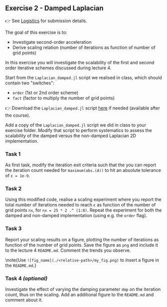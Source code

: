 <!--This file was generated, do not modify it.-->
## Exercise 2 - **Damped Laplacian**

👉 See [Logistics](/logistics/#submission) for submission details.

The goal of this exercise is to:
- Investigate second-order acceleration
- Derive scaling relation (number of iterations as function of number of grid points)

In this exercise you will investigate the scalability of the first and second order iterative schemes discussed during lecture 4.

Start from the `Laplacian_damped.jl` script we realised in class, which should contain two "switches":
- `order` (1st or 2nd order scheme)
- `fact` (factor to multiply the number of grid points)

👉 Download the `Laplacian_damped.jl` script [here](https://github.com/eth-vaw-glaciology/course-101-0250-00/blob/main/scripts/) if needed (available after the course).

Add a copy of the `Laplacian_damped.jl` script we did in class to your exercise folder. Modify that script to perform systematics to assess the scalability of the damped versus the non-damped Laplacian 2D implementation.

### Task 1
As first task, modify the iteration exit criteria such that the you can report the iteration count needed for `maximum(abs.(A))` to hit an absolute tolerance of `ε = 1e-9`.

### Task 2
Using this modified code, realise a scaling experiment where you report the total number of iterations needed to reach `ε` as function of the number of grid points `nx`, for `nx = 25 * 2 .^ (1:8)`. Repeat the experiment for both the damped and non-damped implementation (using e.g. the `order` flag).

### Task 3
Report your scaling results on a figure, plotting the number of iterations as function of the number of grid points. Save the figure as `png` and include it to the lecture 4 `README.md`. Comment the trends you observe.

\note{Use `![fig_name](./<relative-path>/my_fig.png)` to insert a figure in the `README.md`.}

### Task 4 *(optional)*
Investigate the effect of varying the damping parameter `dmp` on the iteration count, thus on the scaling. Add an additional figure to the `README.md` and comment about it.


